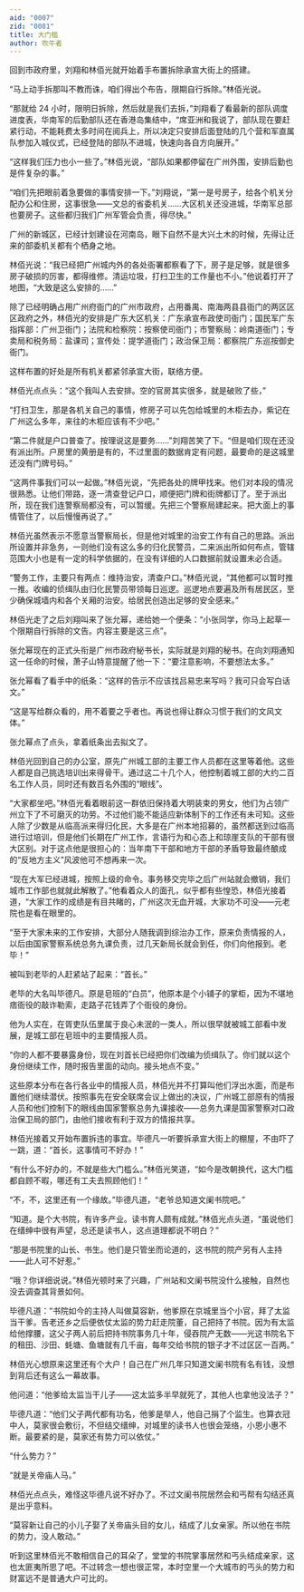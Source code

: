 ```yaml
---
aid: "0007"
zid: "0081"
title: 大门槛
author: 吹牛者
---
```


回到市政府里，刘翔和林佰光就开始着手布置拆除承宣大街上的搭建。

“马上动手拆那叫不教而诛，咱们得出个布告，限期自行拆除。”林佰光说。

“那就给 24 小时，限明日拆除，然后就是我们去拆，”刘翔看了看最新的部队调度进度表，华南军的后勤部队还在香港岛集结中，“席亚洲和我说了，部队现在要赶紧行动，不能耗费太多时间在阅兵上，所以决定只安排后面登陆的几个营和军直属队参加入城仪式，已经登陆的部队不进城，快速向各自方向展开。”

“这样我们压力也小一些了。”林佰光说，“部队如果都停留在广州外围，安排后勤也是件复杂的事。”

“咱们先把眼前着急要做的事情安排一下。”刘翔说，“第一是号房子，给各个机关分配办公和住房，这事很急——文总的省委机关……大区机关还没进城，华南军总部也要房子。这些都归我们广州军管会负责，得尽快。”

广州的新城区，已经计划建设在河南岛，眼下自然不是大兴土木的时候，先得让迁来的部委机关都有个栖身之地。

林佰光说：“我已经把广州城内外的各处衙署都察看了下，房子是足够，就是很多房子破损的厉害，都得维修。清运垃圾，打扫卫生的工作量也不小。”他说着打开了地图，“大致是这么安排的……”

除了已经明确占用广州府衙门的广州市政府，占用番禺、南海两县县衙门的两区区区政府之外，林佰光的安排是广东大区机关：广东承宣布政使司衙门；国民军广东指挥部：广州卫衙门；法院和检察院：按察使司衙门；市警察局：岭南道衙门；专卖局和税务局：盐课司；宣传处：提学道衙门；政治保卫局：都察院广东巡按御史衙门。

这样布置的好处是所有机关都紧邻承宣大街，联络方便。

林佰光点点头：“这个我叫人去安排。空的官房其实很多，就是破败了些，”

“打扫卫生，那是各机关自己的事情，修房子可以先包给城里的木柜去办，紫记在广州这么多年，来往的木柜应该有不少吧。”

“第二件就是户口普查了。按理说这是要务……”刘翔苦笑了下。“但是咱们现在还没有派出所。户房里的黄册是有的，不过里面的数据肯定有问题，最要命的是这城里还没有门牌号码。”

“这两件事我们可以一起做。”林佰光说，“先把各处的牌甲找来。他们对本段的情况很熟悉。让他们带路，逐一清查登记户口，顺便把门牌和街牌都订了。至于派出所，现在我们连警察局都没有，可以暂缓。先把三个警察局建起来。把大面上的事情管住了，以后慢慢再说了。”

林佰光虽然表示不愿意当警察局长，但是他对城里的治安工作有自己的思路。派出所设置并非急务，一则他们没有这么多的归化民警员，二来派出所如何布点，管辖范围大小也是有一定的科学依据的，在没有详细的人口数据前就设置未必合适。

“警务工作，主要只有两点：维持治安，清查户口。”林佰光说，“其他都可以暂时推一推。收编的侦缉队由归化民警员带领每日巡逻。巡逻地点要遍及所有居民区，至少确保城墙内和各个关厢的治安。给居民创造出足够的安全感来。”

林佰光走了之后刘翔叫来了张允幂，递给她一个便条：“小张同学，你马上起草一个限期自行拆除的文告。内容主要是这三点”。

张允幂现在的正式头衔是广州市政府秘书长，实际就是刘翔的秘书。在向刘翔通知这一任命的时候，萧子山特意提醒了他一下：“要注意影响，不要想法太多。”

张允幂看了看手中的纸条：“这样的告示不应该找吕易忠来写吗？我可只会写白话文。”

“这是写给群众看的，用不着要之乎者也。再说也得让群众习惯于我们的文风文体。”

张允幂点了点头，拿着纸条出去拟文了。

林佰光回到自己的办公室，原先广州城工部的主要工作人员都在这里等着他。这些人都是自己挑选培训出来得骨干。通过这二十几个人，他控制着城工部的大约二百名工作人员，同时还有数百名外围的“眼线”。

“大家都坐吧。”林佰光看着眼前这一群依旧保持着大明装束的男女，他们为占领广州立下了不可磨灭的功劳。不过他们能不能适应新体制下的工作还有未可知。这些人除了少数是从临高派来得归化民，大多是在广州本地招募的，虽然都送到过临高进行过培训，但是他们长期在广州工作，言语行为和心态上和琼崖支队的干部有很大区别。对于这点他是很担心的：当年南下干部和地方干部的矛盾导致最终酿成的“反地方主义”风波他可不想再来一次。

“现在大军已经进城，按照上级的命令。事务移交完毕之后广州站就会撤销，我们城市工作部也就就此解散了。”他看着众人的面孔，似乎都有些惶恐，林佰光接着道，“大家工作的成绩是有目共睹的，广州这次无血开城，大家功不可没——元老院也是看在眼里的。

“至于大家未来的工作安排，大部分人随我调到综治办工作，原来负责情报的人，以后由国家警察系统总务九课负责，过几天新局长就会到任，你们向他报到。老毕！”

被叫到老毕的人赶紧站了起来：“首长。”

老毕的大名叫毕德凡。原是皂班的“白员”，他原本是个小铺子的掌柜，因为不堪地痞衙役的敲诈勒索，走路子花钱弄了个衙役的身份。

他为人实在，在胥吏队伍里属于良心未泯的一类人，所以很早就被城工部看中发展，是城工部在皂班中的主要情报人员。

“你的人都不要暴露身份，现在刘首长已经把你们改编为侦缉队了。你们就以这个身份继续工作，随时报告里面的动向。接头地点不变。”

这些原本分布在各行各业中的情报人员，林佰光并不打算叫他们浮出水面，而是布置他们继续潜伏。按照事先在安全联席会议上做出的决议，广州城工部原有的情报人员和他们控制下的眼线由国家警察总务九课接收——总务九课是国家警察对口政治保卫局的部门，由他们接收有利于双方的情报共享。

林佰光接着又开始布置拆违的事宜。毕德凡一听要拆承宣大街上的棚屋，不由吓了一跳，道：“首长，这事情可不好办！”

“有什么不好办的，不就是些大门槛么。”林佰光笑道，“如今是改朝换代，这大门槛都自顾不暇，哪还有工夫去照顾他们！”

“不，不，这里还有一个缘故。”毕德凡道，“老爷总知道文阑书院吧。”

“知道。是个大书院，有许多产业。读书育人颇有成就。”林佰光点头道，“虽说他们在缙绅中很有声望，总还是读书人，这点道理都说不明白？”

“那是书院里的山长、书生。他们是只管坐而论道的，这书院的院产另有人主持——此人可不好惹。”

“哦？你详细说说。”林佰光顿时来了兴趣，广州站和文阑书院没什么接触，自然也没去调查其背景如何。

毕德凡道：“书院如今的主持人叫做莫容新，他爹原在京城里当个小官，拜了太监当干爹。告老还乡之后便依仗太监的势力赶走院董，自己把持了书院。因为有太监给他撑腰，这父子两人前后把持书院事务几十年，侵吞院产无数——光这书院名下的租田、沙田、蚝塘、鱼塘就有几千亩，每年交给书院的银子才不过区区一百两。”

林佰光心想原来这里还有个大户！自己在广州几年只知道文阑书院有名有钱，没想到背后还有这么一幕故事。

他问道：“他爹给太监当干儿子——这太监多半早就死了，其他人也拿他没法子？”

毕德凡道：“他们父子两代都有功名，他爹是举人，他自己捐了个监生。也算衣冠中人，莫家很会敷衍，不但结交缙绅，对城里的读书人也很会笼络，小恩小惠不断。最要紧的是，莫家还有势力可以依仗。”

“什么势力？”

“就是关帝庙人马。”

林佰光点点头，难怪这毕德凡说不好办了。不过文阑书院居然会和丐帮有勾结还真是出乎意料。

“莫容新让自己的小儿子娶了关帝庙头目的女儿，结成了儿女亲家。所以他在书院的势力，没人敢动。”

听到这里林佰光不敢相信自己的耳朵了，堂堂的书院掌事居然和丐头结成亲家，这也太匪夷所思了吧。不过转念一想也很正常，本时空里一个大城市的丐头的势力和财富远不是普通大户可比的。
